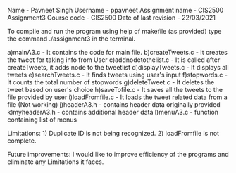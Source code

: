 Name - Pavneet Singh
Username - ppavneet
Assignment name - CIS2500 Assignment3
Course code - CIS2500
Date of last revision - 22/03/2021

To compile and run the program using help of makefile (as provided) type the command ./assignment3 in the terminal.

a)mainA3.c - It contains the code for main file.
b)createTweets.c - It creates the tweet for taking info from User
c)addnodetothelist.c - It is called after createTweets, it adds node to the tweetlist
d)displayTweets.c - It displays all tweets 
e)searchTweets.c - It finds tweets using user's input
f)stopwords.c - It counts the total number of stopwords
g)deleteTweet.c - It deletes the tweet based on user's choice
h)saveTofile.c - It saves all the tweets to the file provided by user
i)loadFromfile.c - It loads the tweet related data from a file (Not working)
j)headerA3.h - contains header data originally provided
k)myheaderA3.h - contains additional header data
l)menuA3.c - function containing list of menus

Limitations: 1) Duplicate ID is not being recognized.
             2) loadFromfile is not complete.

Future improvements: I would like to improve efficiency of the programs and eliminate any Limitations it faces.
